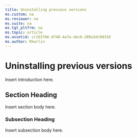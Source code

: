 ```yaml
---
title: Uninstalling previous versions
ms.custom: na
ms.reviewer: na
ms.suite: na
ms.tgt_pltfrm: na
ms.topic: article
ms.assetid: cc1637b6-d748-4a7a-abc6-289a3dc9d33d
ms.author: Rkarlin
---
```

# Uninstalling previous versions
Insert introduction here.

## Section Heading
Insert section body here.

### Subsection Heading
Insert subsection body here.

